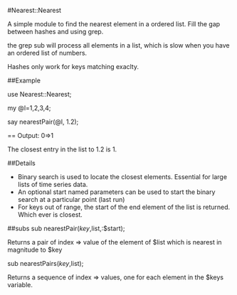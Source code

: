 #Nearest::Nearest

A simple module to find the nearest element in a ordered list. Fill the gap between hashes and using grep.

the grep sub will process all elements in a list, which is slow when you have an ordered list of numbers.

Hashes only work for keys matching exaclty. 

##Example

use Nearest::Nearest;

my @l=1,2,3,4;

say nearestPair(@l, 1.2);


==
Output: 
	0=>1

The closest entry in the list to 1.2 is 1.


##Details

- Binary search is used to locate the closest elements. Essential for large lists of time series data.
- An optional start named parameters can be used to start the binary search at a particular point (last run)
- For keys out of range, the start of the end element of the list is returned. Which ever is closest.


##subs
sub nearestPair($key,$list,:$start);

Returns a pair of index => value of the element of $list which is nearest in magnitude to $key


sub nearestPairs($key,$list);

Returns a sequence of index => values, one for each element in the $keys variable.
